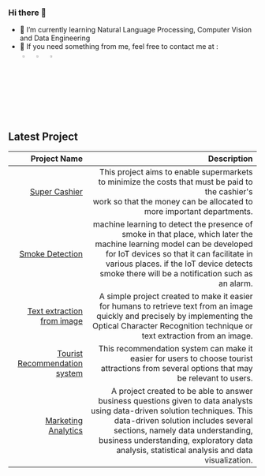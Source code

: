 ### Hi there 👋

<div class="grid">
  <div id="item-1">
    <ul>
      <li>🌱 I’m currently learning Natural Language Processing, Computer Vision and Data Engineering</li>
      <li>👯 If you need something from me, feel free to contact me at :</li>
      <a href="https://www.linkedin.com/in/muh-faridan-sutariya-2304b41b7/"><img alt="linkedin" width="3%" style="padding:5px" src="https://img.icons8.com/linkedin"/></a>
	      <a href="https://twitter.com/FaridanMuhammad"><img alt="twitter" width="3%" style="padding:5px" src="https://img.icons8.com/twitter"/></a>
	      <a href="https://www.instagram.com/mhmdfaridan_/"><img alt="instagram" width="3%" style="padding:5px" src="https://img.icons8.com/instagram"/></a>
    </ul>
  </div>
  </div>
</div>


## Latest Project
|                                                                                   Project Name 	|                                                                                                                                                                                                                                                                                             Description 	|
|-----------------------------------------------------------------------------------------------:	|--------------------------------------------------------------------------------------------------------------------------------------------------------------------------------------------------------------------------------------------------------------------------------------------------------:	|
|                           [Super Cashier](https://github.com/MuhFaridanSutariya/super-cashier) 	| This project aims to enable supermarkets to minimize the costs that must be paid to the cashier's<br>work so that the money can be allocated to more important departments.                                                                                                                             	|
|                       [Smoke Detection](https://github.com/MuhFaridanSutariya/smoke-detection) 	| machine learning to detect the presence of smoke in that place, which later the machine learning model can be developed for IoT devices so that it can facilitate in various places. if the IoT device detects smoke there will be a notification such as an alarm.                                     	|
| [Text extraction from image](https://github.com/MuhFaridanSutariya/text-extraction-from-image) 	| A simple project created to make it easier for humans to retrieve text from an image quickly and precisely by implementing the Optical Character Recognition technique or text extraction from an image.                                                                                                	|
|   [Tourist Recommendation system](https://github.com/MuhFaridanSutariya/recommendation-system) 	| This recommendation system can make it easier for users to choose tourist attractions from several options that may be relevant to users.                                                                                                                                                               	|
|               [Marketing Analytics](https://github.com/MuhFaridanSutariya/marketing-analytics) 	| A project created to be able to answer business questions given to data analysts using data-driven solution techniques. This data-driven solution includes several sections, namely data understanding, business understanding, exploratory data analysis, statistical analysis and data visualization. 	|

